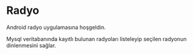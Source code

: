 # Radyo
Android radyo uygulamasına hoşgeldin.

Mysql veritabanında kayıtlı bulunan radyoları listeleyip seçilen radyonun dinlenmesini sağlar.